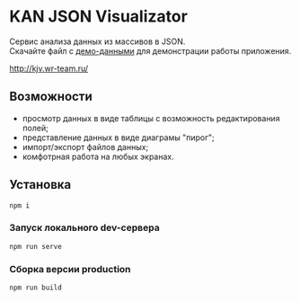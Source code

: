 # KAN JSON Visualizator  
Сервис анализа данных из массивов в JSON.  
Скачайте файл с [демо-данными](http://kjv.wr-team.ru/kjv-data-demo.txt) для демонстрации работы приложения.

http://kjv.wr-team.ru/   

## Возможности  
* просмотр данных в виде таблицы с возможность редактирования полей;
* представление данных в виде диаграмы "пирог";
* импорт/экспорт файлов данных;
* комфотрная работа на любых экранах.

## Установка 
```
npm i
```

### Запуск локального dev-сервера
```
npm run serve
```

### Сборка версии production
```
npm run build
```
